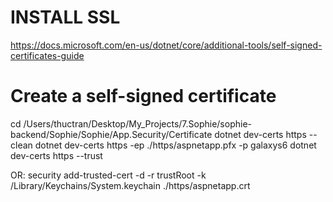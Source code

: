 # INSTALL SSL
https://docs.microsoft.com/en-us/dotnet/core/additional-tools/self-signed-certificates-guide

# Create a self-signed certificate
cd /Users/thuctran/Desktop/My_Projects/7.Sophie/sophie-backend/Sophie/Sophie/App.Security/Certificate
dotnet dev-certs https --clean
dotnet dev-certs https -ep ./https/aspnetapp.pfx -p galaxys6
dotnet dev-certs https --trust

OR:
security add-trusted-cert -d -r trustRoot -k /Library/Keychains/System.keychain ./https/aspnetapp.crt
